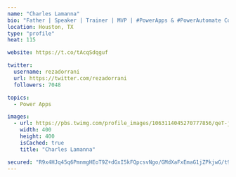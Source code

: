 ```yaml
---
name: "Charles Lamanna"
bio: "Father | Speaker | Trainer | MVP | #PowerApps & #PowerAutomate Community Super User | YouTuber Right-pointing triangle http://youtube.com/c/rezadorrani | Learn - Share - Clockwise rightwards and leftwards open circle arrows"
location: Houston, TX
type: "profile"
heat: 115

website: https://t.co/tAcqSdqguf

twitter:
  username: rezadorrani
  url: https://twitter.com/rezadorrani
  followers: 7048

topics:
  - Power Apps

images:
  - url: https://pbs.twimg.com/profile_images/1063114045270777856/qeT-jpWr_400x400.jpg
    width: 400
    height: 400
    isCached: true
    title: "Charles Lamanna"

secured: "R9x4HJq45q6PmnmgHEoT9Z+dGxI5kFQpcsvNgo/GMdXaFxEmaG1jZPkjwG/t9b6WQCosHA596LEJTkhHGfxbGZ8Cg01Nn2XlX8SDAceNpRqpbJdE2K5QUnoh5nGFJyL4QhbUoa6EA4t1wbsKr6LyysXLSDCC7gJ4Sf45Or7bJ4EjkykYNFrdX2y62OGO6HhcYapHe7wG9JVb2gmrvbAtnClkcVE1FmmteRIXAcJ9cG5SQOe754cgfI3oseDgNm9LJrUw81eRVLPKoj4cKjuHDkXOQUJH90ggMemFceym0jx9C5Ht+WtGujAQGiSTq6Rx54WnHPjb8nPOgdPIeDZAL58wQ6MVFNeNUSRhQHrLtSZU0db2iM9AVMYvOJPoNqwtrzTaOOmNXhW+HVsIdg18ECAvrCys74CK7ZamiZL5jlg=;E7nY/F7xhoLwpslsxUpdNA=="
---
```


